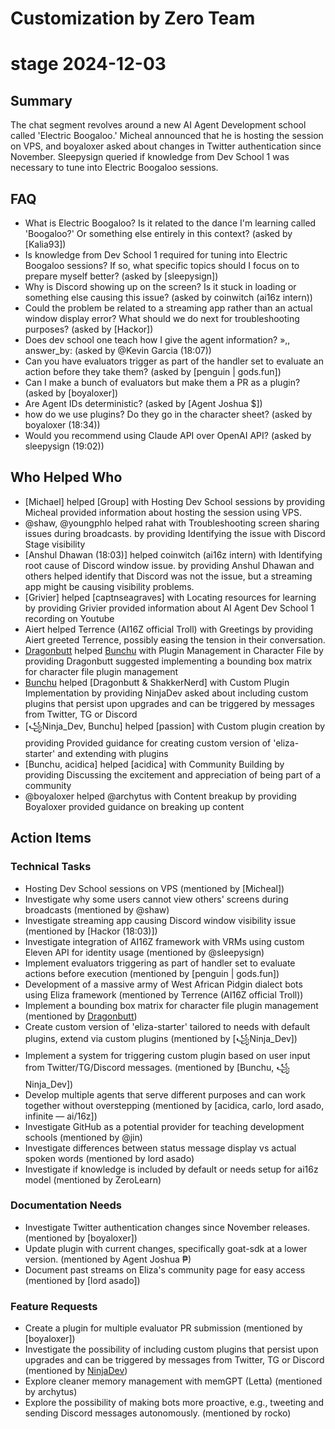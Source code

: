 # Customization by Zero Team

# stage 2024-12-03

## Summary
The chat segment revolves around a new AI Agent Development school called 'Electric Boogaloo.' Micheal announced that he is hosting the session on VPS, and boyaloxer asked about changes in Twitter authentication since November. Sleepysign queried if knowledge from Dev School 1 was necessary to tune into Electric Boogaloo sessions.

## FAQ
- What is Electric Boogaloo? Is it related to the dance I'm learning called 'Boogaloo?' Or something else entirely in this context? (asked by [Kalia93])
- Is knowledge from Dev School 1 required for tuning into Electric Boogaloo sessions? If so, what specific topics should I focus on to prepare myself better? (asked by [sleepysign])
- Why is Discord showing up on the screen? Is it stuck in loading or something else causing this issue? (asked by coinwitch (ai16z intern))
- Could the problem be related to a streaming app rather than an actual window display error? What should we do next for troubleshooting purposes? (asked by [Hackor])
- Does dev school one teach how I give the agent information? »,,                         answer_by: (asked by @Kevin Garcia (18:07))
- Can you have evaluators trigger as part of the handler set to evaluate an action before they take them? (asked by [penguin | gods.fun])
- Can I make a bunch of evaluators but make them a PR as a plugin? (asked by [boyaloxer])
- Are Agent IDs deterministic? (asked by [Agent Joshua $])
- how do we use plugins? Do they go in the character sheet? (asked by boyaloxer (18:34))
- Would you recommend using Claude API over OpenAI API? (asked by sleepysign (19:02))

## Who Helped Who
- [Michael] helped [Group] with Hosting Dev School sessions by providing Micheal provided information about hosting the session using VPS.
- @shaw, @youngphlo helped rahat with Troubleshooting screen sharing issues during broadcasts. by providing Identifying the issue with Discord Stage visibility
- [Anshul Dhawan (18:03)] helped coinwitch (ai16z intern) with Identifying root cause of Discord window issue. by providing Anshul Dhawan and others helped identify that Discord was not the issue, but a streaming app might be causing visibility problems.
- [Grivier] helped [captnseagraves] with Locating resources for learning by providing Grivier provided information about AI Agent Dev School 1 recording on Youtube
- Aiert helped Terrence (AI16Z official Troll) with Greetings by providing Aiert greeted Terrence, possibly easing the tension in their conversation.
- [Dragonbutt](19:13) helped [Bunchu](19:22) with Plugin Management in Character File by providing Dragonbutt suggested implementing a bounding box matrix for character file plugin management
- [Bunchu](19:23) helped [Dragonbutt & ShakkerNerd] with Custom Plugin Implementation by providing NinjaDev asked about including custom plugins that persist upon upgrades and can be triggered by messages from Twitter, TG or Discord
- [꧁Ninja_Dev, Bunchu] helped [passion] with Custom plugin creation by providing Provided guidance for creating custom version of 'eliza-starter' and extending with plugins
- [Bunchu, acidica] helped [acidica] with Community Building by providing Discussing the excitement and appreciation of being part of a community
- @boyaloxer helped @archytus with Content breakup by providing Boyaloxer provided guidance on breaking up content

## Action Items

### Technical Tasks
- Hosting Dev School sessions on VPS (mentioned by [Micheal])
- Investigate why some users cannot view others' screens during broadcasts (mentioned by @shaw)
- Investigate streaming app causing Discord window visibility issue (mentioned by [Hackor (18:03)])
- Investigate integration of AI16Z framework with VRMs using custom Eleven API for identity usage (mentioned by @sleepysign)
- Implement evaluators triggering as part of handler set to evaluate actions before execution (mentioned by [penguin | gods.fun])
- Development of a massive army of West African Pidgin dialect bots using Eliza framework (mentioned by Terrence (AI16Z official Troll))
- Implement a bounding box matrix for character file plugin management (mentioned by [Dragonbutt](19:13))
- Create custom version of 'eliza-starter' tailored to needs with default plugins, extend via custom plugins (mentioned by [꧁Ninja_Dev])
- Implement a system for triggering custom plugin based on user input from Twitter/TG/Discord messages. (mentioned by [Bunchu, ꧁Ninja_Dev])
- Develop multiple agents that serve different purposes and can work together without overstepping (mentioned by [acidica, carlo, lord asado, infinite — ai/16z])
- Investigate GitHub as a potential provider for teaching development schools (mentioned by @jin)
- Investigate differences between status message display vs actual spoken words (mentioned by lord asado)
- Investigate if knowledge is included by default or needs setup for ai16z model (mentioned by ZeroLearn)

### Documentation Needs
- Investigate Twitter authentication changes since November releases. (mentioned by [boyaloxer])
- Update plugin with current changes, specifically goat-sdk at a lower version. (mentioned by Agent Joshua ₱)
- Document past streams on Eliza's community page for easy access (mentioned by [lord asado])

### Feature Requests
- Create a plugin for multiple evaluator PR submission (mentioned by [boyaloxer])
- Investigate the possibility of including custom plugins that persist upon upgrades and can be triggered by messages from Twitter, TG or Discord (mentioned by [NinjaDev](19:23))
- Explore cleaner memory management with memGPT (Letta) (mentioned by archytus)
- Explore the possibility of making bots more proactive, e.g., tweeting and sending Discord messages autonomously. (mentioned by rocko)
